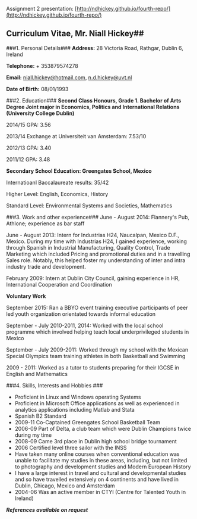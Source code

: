 Assignment 2 presentation: [http://ndhickey.github.io/fourth-repo/](http://ndhickey.github.io/fourth-repo/)

## Curriculum Vitae, Mr. Niall Hickey##
###1. Personal Details###
**Address:** 28 Victoria Road, Rathgar, Dublin 6, Ireland

**Telephone:** + 353879574278

**Email:** niall.hickey@hotmail.com, n.d.hickey@uvt.nl

**Date of Birth:** 08/01/1993

###2. Education###
**Second Class Honours, Grade 1. Bachelor of Arts Degree Joint major in Economics, Politics and International Relations (University College Dublin)**

2014/15 GPA: 3.56

2013/14 Exchange at Universiteit van Amsterdam: 7.53/10

2012/13 GPA: 3.40

2011/12 GPA: 3.48

**Secondary School Education: Greengates School, Mexico**

Internatioanl Baccalaureate results: 35/42

Higher Level: English, Economics, History

Standard Level: Environmental Systems and Societies, Mathematics

###3. Work and other experience###
June - August 2014: Flannery's Pub, Athlone; experience as bar staff

June - August 2013: Intern for Industrias H24, Naucalpan, Mexico D.F., Mexico.
During my time with Industrias H24, I gained experience, working through Spanish in Industrial Manufacturing, Quality Control, Trade Marketing which included Pricing and promotional duties and in a travelling Sales role. Notably, this helped foster my understanding of inter and intra industry trade and development.

February 2009: Intern at Dublin City Council, gaining experience in HR, International Cooperation and Coordination

**Voluntary Work**

September 2015: Ran a BBYO event training executive participants of peer led youth organization orientated towards informal education

September - July 2010-2011, 2014:  Worked with the local school programme which involved helping teach local underprivileged students in Mexico

September - July 2009-2011: Worked through my school with the Mexican Special Olympics team training athletes in both Basketball and Swimming

2009 - 2011: Worked as a tutor to students preparing for their IGCSE in English and Mathematics

###4. Skills, Interests and Hobbies ###
- Proficient in Linux and Windows operating Systems
- Proficient in Microsoft Office applications as well as experienced in analytics applications including Matlab and Stata
- Spanish B2 Standard
- 2009-11 Co-Captained Greengates School Basketball Team
- 2006-09 Part of Delta, a club team which were Dublin Champions twice during my time 
- 2008-09 Came 3rd place in Dublin high school bridge tournament
- 2006 Certified level three sailor with the INSS
- Have taken many online courses when conventional education was unable to facilitate my studies in these areas, including, but not limited to photography and development studies and Modern European History
- I have a large interest in travel and cultural and developmental studies and so have travelled extensively on 4 continents and have lived in Dublin, Chicago, Mexico and Amsterdam
- 2004-06 Was an active member in CTYI (Centre for Talented Youth in Ireland)

***References available on request***

